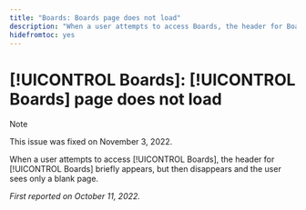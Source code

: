 ```yaml
---
title: "Boards: Boards page does not load"
description: "When a user attempts to access Boards, the header for Boards briefly appears, but then disappears and the user sees only a blank page."
hidefromtoc: yes
---
```


# [!UICONTROL Boards]: [!UICONTROL Boards] page does not load

>[!NOTE]
>
>This issue was fixed on November 3, 2022.

When a user attempts to access [!UICONTROL Boards], the header for [!UICONTROL Boards] briefly appears, but then disappears and the user sees only a blank page.

_First reported on October 11, 2022._

